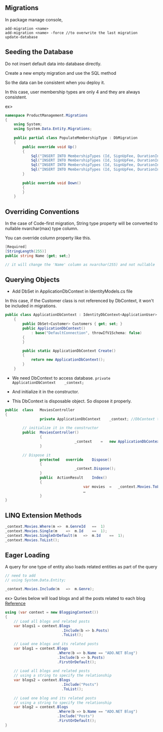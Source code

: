 ## Migrations
In package manage console,
```
add-migration <name>
add-migration <name> -force //to overwrite the last migration
update-database
```

## Seeding the Database
Do not insert default data into database directly. 

Create a new empty migration and use the SQL method

So the data can be consistent when you deploy it. 

In this case, user membership types are only 4 and they are always consistent. 

ex>
```c#
namespace ProductManagement.Migrations
{
    using System;
    using System.Data.Entity.Migrations;
    
    public partial class PopulateMembershipType : DbMigration
    {
        public override void Up()
        {
            Sql("INSERT INTO MembershipTypes (Id, SignUpFee, DurationInMonths, DiscountRate) VALUES(1, 0, 0, 0)");
            Sql("INSERT INTO MembershipTypes (Id, SignUpFee, DurationInMonths, DiscountRate) VALUES(2, 30, 1, 10)");
            Sql("INSERT INTO MembershipTypes (Id, SignUpFee, DurationInMonths, DiscountRate) VALUES(3, 90, 3, 15)");
            Sql("INSERT INTO MembershipTypes (Id, SignUpFee, DurationInMonths, DiscountRate) VALUES(4, 300, 12, 20)");
        }
        
        public override void Down()
        {
        }
    }
```

## Overriding Conventions

In the case of Code-first migration, String type property will be converted to nullable nvarchar(max) type column.

You can override column property like this.
```c#
[Required]
[StringLength(255)]
public string Name {get; set;}

// it will change the 'Name' column as nvarchar(255) and not nullable 
```

## Querying Objects
* Add DbSet in ApplicationDbContext in IdentityModels.cs file

In this case, if the Customer class is not referenced by DbContext, it won't be included in migrations.
```c#
public class ApplicationDbContext : IdentityDbContext<ApplicationUser>
    {
        public DbSet<Customer> Customers { get; set; }
        public ApplicationDbContext()
            : base("DefaultConnection", throwIfV1Schema: false)
        {
        }

        public static ApplicationDbContext Create()
        {
            return new ApplicationDbContext();
        }
    }
```

* We need DbContext to access database. `private	ApplicationDbContext	_context;`

* And initialize it in the constructor. 

* This DbContext is disposable object. So dispose it properly.

```c#
public	class	MoviesController	
{
				private	ApplicationDbContext	_context; //DbContext to access database
				
        // initialize it in the constructor
        public	MoviesController()
				{
								_context	=	new	ApplicationDbContext();
				}
        
        // Dispose it
				protected	override	Dispose()
				{
								_context.Dispose();
				}
				public	ActionResult	Index()	
				{
									var	movies	=	_context.Movies.ToList();
									…		
				}
}	
```

## LINQ Extension Methods
```c#
_context.Movies.Where(m	=>	m.GenreId	==	1)
_context.Movies.Single(m	=>	m.Id	==	1);
_context.Movies.SingleOrDefault(m	=>	m.Id	==	1);
_context.Movies.ToList();	
```

## Eager Loading
A query for one type of entity also loads related entities as part of the query

```c#
// need to add
// using System.Data.Entity;

_context.Movies.Include(m	=>	m.Genre);
```

ex> Quries below will load blogs and all the posts related to each blog [Reference](https://msdn.microsoft.com/en-us/library/jj574232(v=vs.113).aspx)
```c#
using (var context = new BloggingContext()) 
{ 
    // Load all blogs and related posts 
    var blogs1 = context.Blogs 
                          .Include(b => b.Posts) 
                          .ToList(); 
 
    // Load one blogs and its related posts 
    var blog1 = context.Blogs 
                        .Where(b => b.Name == "ADO.NET Blog") 
                        .Include(b => b.Posts) 
                        .FirstOrDefault(); 
 
    // Load all blogs and related posts  
    // using a string to specify the relationship 
    var blogs2 = context.Blogs 
                          .Include("Posts") 
                          .ToList(); 
 
    // Load one blog and its related posts  
    // using a string to specify the relationship 
    var blog2 = context.Blogs 
                        .Where(b => b.Name == "ADO.NET Blog") 
                        .Include("Posts") 
                        .FirstOrDefault(); 
}
```
